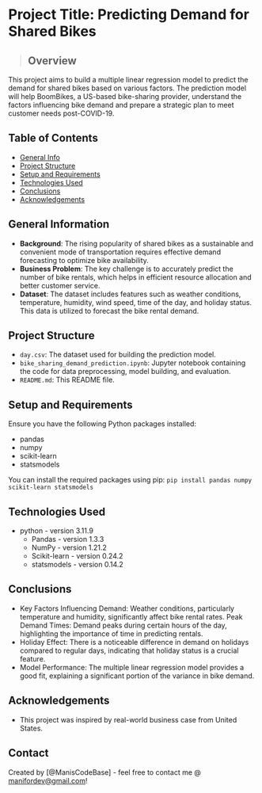 # Project Title: Predicting Demand for Shared Bikes
>  ## Overview
This project aims to build a multiple linear regression model to predict the demand for shared bikes based on various factors. The prediction model will help BoomBikes, a US-based bike-sharing provider, understand the factors influencing bike demand and prepare a strategic plan to meet customer needs post-COVID-19.


## Table of Contents
* [General Info](#general-information)
* [Project Structure](#Project-Structure)
* [Setup and Requirements](#Setup-and-Requirements)
* [Technologies Used](#technologies-used)
* [Conclusions](#conclusions)
* [Acknowledgements](#acknowledgements)


## General Information
- <b>Background</b>: The rising popularity of shared bikes as a sustainable and convenient mode of transportation requires effective demand forecasting to optimize bike availability.
- <b>Business Problem</b>: The key challenge is to accurately predict the number of bike rentals, which helps in efficient resource allocation and better customer service.
- <b>Dataset</b>: The dataset includes features such as weather conditions, temperature, humidity, wind speed, time of the day, and holiday status. This data is utilized to forecast the bike rental demand.


## Project Structure
- `day.csv`: The dataset used for building the prediction model.
- `bike_sharing_demand_prediction.ipynb`: Jupyter notebook containing the code for data preprocessing, model building, and evaluation.
- `README.md`: This README file.

## Setup and Requirements
Ensure you have the following Python packages installed:

- pandas
- numpy
- scikit-learn
- statsmodels
  
You can install the required packages using pip:
`pip install pandas numpy scikit-learn statsmodels`
## Technologies Used
- python - version 3.11.9
  - Pandas - version 1.3.3
  - NumPy - version 1.21.2
  - Scikit-learn - version 0.24.2
  - statsmodels - version 0.14.2

## Conclusions
- Key Factors Influencing Demand: Weather conditions, particularly temperature and humidity, significantly affect bike rental rates.
Peak Demand Times: Demand peaks during certain hours of the day, highlighting the importance of time in predicting rentals.
- Holiday Effect: There is a noticeable difference in demand on holidays compared to regular days, indicating that holiday status is a crucial feature.
- Model Performance: The multiple linear regression model provides a good fit, explaining a significant portion of the variance in bike demand.



## Acknowledgements
- This project was inspired by real-world business case from United States.


## Contact
Created by [@ManisCodeBase] - feel free to contact me @ manifordev@gmail.com!
